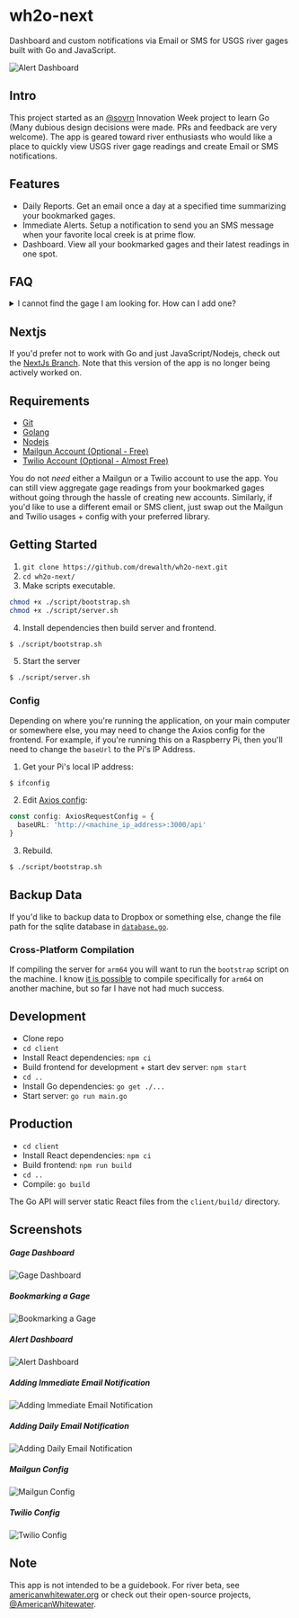 # wh2o-next

Dashboard and custom notifications via Email or SMS for USGS river gages built with Go and JavaScript.

![Alert Dashboard](/client/public/wh2o-next-alert-01.png)

## Intro

This project started as an [@sovrn](https://github.com/sovrn) Innovation Week project to learn Go (Many dubious design decisions were made. PRs and feedback are very welcome). The app is geared toward river enthusiasts who would like a place to quickly view USGS river gage readings and create Email or SMS notifications.

## Features

- Daily Reports. Get an email once a day at a specified time summarizing your bookmarked gages.
- Immediate Alerts. Setup a notification to send you an SMS message when your favorite local creek is at prime flow.
- Dashboard. View all your bookmarked gages and their latest readings in one spot.

## FAQ

<details>
<summary>
I cannot find the gage I am looking for. How can I add one?
</summary>

If you cannot find a USGS gage in the set, you can manually insert the gage's site number in the input when adding a bookmark. Alternatively, you can add the gage to the source JSON file. See all [gage sources](/core/lib/sources).

![USGS Page](/client/public/wh2o-next-gage-site-01.png)

</details>

## Nextjs

If you'd prefer not to work with Go and just JavaScript/Nodejs, check out the [NextJs Branch](https://github.com/drewalth/wh2o-next/tree/nextjs). Note that this version of the app is no longer being actively worked on.

## Requirements

- [Git](https://git-scm.com/)
- [Golang](https://go.dev/)
- [Nodejs](https://nodejs.org/en/)
- [Mailgun Account (Optional - Free)](https://www.mailgun.com/)
- [Twilio Account (Optional - Almost Free)](https://www.twilio.com/docs/sms)

You do not _need_ either a Mailgun or a Twilio account to use the app. You can still view aggregate gage readings from your bookmarked gages without going through the hassle of creating new accounts. Similarly, if you'd like to use a different email or SMS client, just swap out the Mailgun and Twilio usages + config with your preferred library.

## Getting Started

1. `git clone https://github.com/drewalth/wh2o-next.git`
2. `cd wh2o-next/`
3. Make scripts executable.

```sh
chmod +x ./script/bootstrap.sh
chmod +x ./script/server.sh
```

4. Install dependencies then build server and frontend.

```sh
$ ./script/bootstrap.sh
```

5. Start the server

```sh
$ ./script/server.sh
```

### Config

Depending on where you're running the application, on your main computer or somewhere else, you may need to change the Axios config for the frontend. For example, if you're running this on a Raspberry Pi, then you'll need to change the `baseUrl` to the Pi's IP Address.

1. Get your Pi's local IP address:

```sh
$ ifconfig
```

2. Edit [Axios config](/client/src/lib/http.ts):

```ts
const config: AxiosRequestConfig = {
  baseURL: 'http://<machine_ip_address>:3000/api'
}
```

3. Rebuild.

```sh
$ ./script/bootstrap.sh
```

## Backup Data

If you'd like to backup data to Dropbox or something else, change the file path for the sqlite database in [`database.go`](/database/database.go).

### Cross-Platform Compilation

If compiling the server for `arm64` you will want to run the `bootstrap` script on the machine. I know [it is possible](https://mansfield-devine.com/speculatrix/2019/02/go-on-raspberry-pi-simple-cross-compiling/) to compile specifically for `arm64` on another machine, but so far I have not had much success.

## Development

- Clone repo
- `cd client`
- Install React dependencies: `npm ci`
- Build frontend for development + start dev server: `npm start`
- `cd ..`
- Install Go dependencies: `go get ./...`
- Start server: `go run main.go`

## Production

- `cd client`
- Install React dependencies: `npm ci`
- Build frontend: `npm run build`
- `cd ..`
- Compile: `go build`

The Go API will server static React files from the `client/build/` directory.

## Screenshots

##### Gage Dashboard

![Gage Dashboard](/client/public/wh2o-next-gage-02.png)

##### Bookmarking a Gage

![Bookmarking a Gage](/client/public/wh2o-next-gage-01.png)

##### Alert Dashboard

![Alert Dashboard](/client/public/wh2o-next-alert-01.png)

##### Adding Immediate Email Notification

![Adding Immediate Email Notification](/client/public/wh2o-next-alert-02.png)

##### Adding Daily Email Notification

![Adding Daily Email Notification](/client/public/wh2o-next-alert-03.png)

##### Mailgun Config

![Mailgun Config](/client/public/wh2o-next-settings-02.png)

##### Twilio Config

![Twilio Config](/client/public/wh2o-next-settings-01.png)

## Note

This app is not intended to be a guidebook. For river beta, see [americanwhitewater.org](https://www.americanwhitewater.org/) or check out their open-source projects, [@AmericanWhitewater](https://github.com/AmericanWhitewater).
